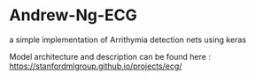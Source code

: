 # Andrew-Ng-ECG
a simple implementation of  Arrithymia detection nets using keras

Model architecture and description can be found here : https://stanfordmlgroup.github.io/projects/ecg/
